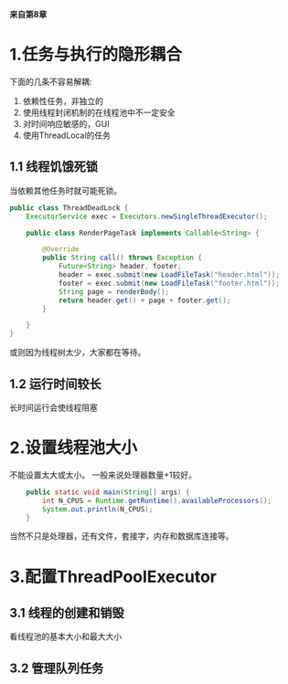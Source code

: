 **来自第8章**
# 1.任务与执行的隐形耦合
下面的几条不容易解耦:
1. 依赖性任务，非独立的
2. 使用线程封闭机制的在线程池中不一定安全
3. 对时间响应敏感的，GUI
4. 使用ThreadLocal的任务
## 1.1 线程饥饿死锁
当依赖其他任务时就可能死锁。

```java
public class ThreadDeadLock {
	ExecutorService exec = Executors.newSingleThreadExecutor();

	public class RenderPageTask implements Callable<String> {

		@Override
		public String call() throws Exception {
			Future<String> header, footer;
			header = exec.submit(new LoadFileTask("header.html"));
			footer = exec.submit(new LoadFileTask("footer.html"));
			String page = renderBody();
			return header.get() + page + footer.get();
		}

	}
}
```
或则因为线程树太少，大家都在等待。
## 1.2 运行时间较长
长时间运行会使线程阻塞

# 2.设置线程池大小
不能设置太大或太小。
一般来说处理器数量+1较好。
```java
	public static void main(String[] args) {
		int N_CPUS = Runtime.getRuntime().availableProcessors();
		System.out.println(N_CPUS);
	}
```
当然不只是处理器，还有文件，套接字，内存和数据库连接等。
# 3.配置ThreadPoolExecutor
## 3.1 线程的创建和销毁
看线程池的基本大小和最大大小
## 3.2 管理队列任务

